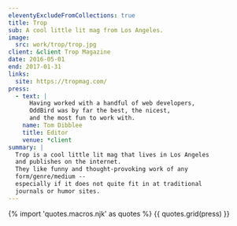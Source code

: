```yaml
---
eleventyExcludeFromCollections: true
title: Trop
sub: A cool little lit mag from Los Angeles.
image:
  src: work/trop/trop.jpg
client: &client Trop Magazine
date: 2016-05-01
end: 2017-01-31
links:
  site: https://tropmag.com/
press:
  - text: |
      Having worked with a handful of web developers,
      OddBird was by far the best, the nicest,
      and the most fun to work with.
    name: Tom Dibblee
    title: Editor
    venue: *client
summary: |
  Trop is a cool little lit mag that lives in Los Angeles
  and publishes on the internet.
  They like funny and thought-provoking work of any
  form/genre/medium --
  especially if it does not quite fit in at traditional
  journals or humor sites.
---
```


{% import 'quotes.macros.njk' as quotes %}
{{ quotes.grid(press) }}
